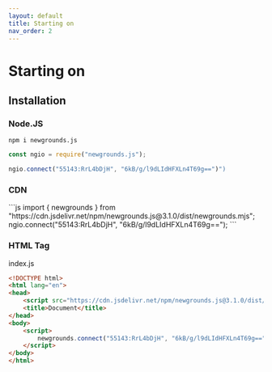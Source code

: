 ```yaml
---
layout: default
title: Starting on
nav_order: 2
---
```


# Starting on

## Installation
### Node.JS

```
npm i newgrounds.js
```

```js
const ngio = require("newgrounds.js");

ngio.connect("55143:RrL4bDjH", "6kB/g/l9dLIdHFXLn4T69g==")")
```

### CDN

<div class="code-example" markdown="1">
```js
import { newgrounds } from "https://cdn.jsdelivr.net/npm/newgrounds.js@3.1.0/dist/newgrounds.mjs";
ngio.connect("55143:RrL4bDjH", "6kB/g/l9dLIdHFXLn4T69g==");
```
</div>

### HTML Tag

index.js
```html
<!DOCTYPE html>
<html lang="en">
<head>
	<script src="https://cdn.jsdelivr.net/npm/newgrounds.js@3.1.0/dist/newgrounds.js"></script>
	<title>Document</title>
</head>
<body>
	<script>
	    newgrounds.connect("55143:RrL4bDjH", "6kB/g/l9dLIdHFXLn4T69g==")")
	</script>
</body>
</html>
```